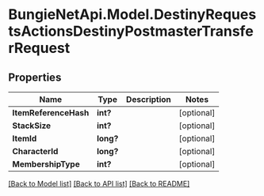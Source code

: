 # BungieNetApi.Model.DestinyRequestsActionsDestinyPostmasterTransferRequest
## Properties

Name | Type | Description | Notes
------------ | ------------- | ------------- | -------------
**ItemReferenceHash** | **int?** |  | [optional] 
**StackSize** | **int?** |  | [optional] 
**ItemId** | **long?** |  | [optional] 
**CharacterId** | **long?** |  | [optional] 
**MembershipType** | **int?** |  | [optional] 

[[Back to Model list]](../README.md#documentation-for-models) [[Back to API list]](../README.md#documentation-for-api-endpoints) [[Back to README]](../README.md)

